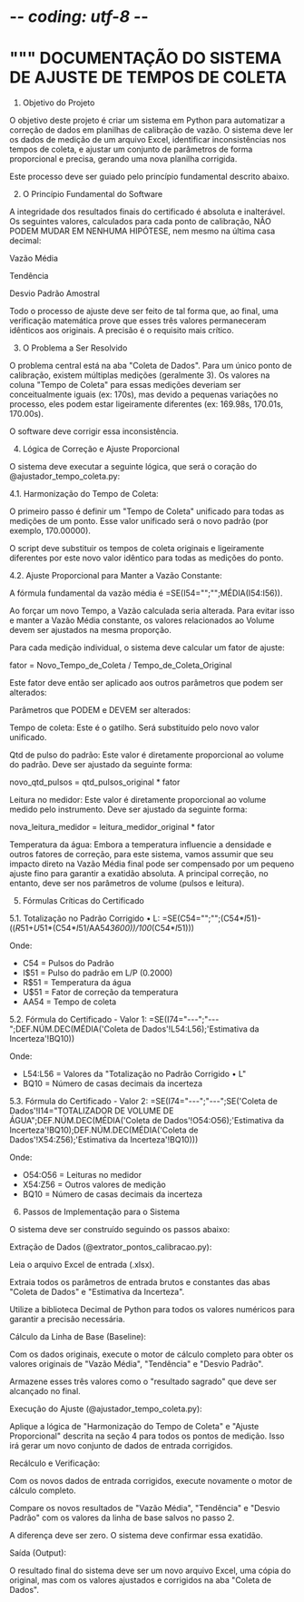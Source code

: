# -*- coding: utf-8 -*-
"""
DOCUMENTAÇÃO DO SISTEMA DE AJUSTE DE TEMPOS DE COLETA
=====================================================

1. Objetivo do Projeto

O objetivo deste projeto é criar um sistema em Python para automatizar a correção de dados em planilhas de calibração de vazão. O sistema deve ler os dados de medição de um arquivo Excel, identificar inconsistências nos tempos de coleta, e ajustar um conjunto de parâmetros de forma proporcional e precisa, gerando uma nova planilha corrigida.

Este processo deve ser guiado pelo princípio fundamental descrito abaixo.

2. O Princípio Fundamental do Software

A integridade dos resultados finais do certificado é absoluta e inalterável. Os seguintes valores, calculados para cada ponto de calibração, NÃO PODEM MUDAR EM NENHUMA HIPÓTESE, nem mesmo na última casa decimal:

Vazão Média

Tendência

Desvio Padrão Amostral

Todo o processo de ajuste deve ser feito de tal forma que, ao final, uma verificação matemática prove que esses três valores permaneceram idênticos aos originais. A precisão é o requisito mais crítico.

3. O Problema a Ser Resolvido

O problema central está na aba "Coleta de Dados". Para um único ponto de calibração, existem múltiplas medições (geralmente 3). Os valores na coluna "Tempo de Coleta" para essas medições deveriam ser conceitualmente iguais (ex: 170s), mas devido a pequenas variações no processo, eles podem estar ligeiramente diferentes (ex: 169.98s, 170.01s, 170.00s).

O software deve corrigir essa inconsistência.

4. Lógica de Correção e Ajuste Proporcional

O sistema deve executar a seguinte lógica, que será o coração do @ajustador_tempo_coleta.py:

4.1. Harmonização do Tempo de Coleta:

O primeiro passo é definir um "Tempo de Coleta" unificado para todas as medições de um ponto. Esse valor unificado será o novo padrão (por exemplo, 170.00000).

O script deve substituir os tempos de coleta originais e ligeiramente diferentes por este novo valor idêntico para todas as medições do ponto.

4.2. Ajuste Proporcional para Manter a Vazão Constante:

A fórmula fundamental da vazão média é =SE(I54="";"";MÉDIA(I54:I56)).

Ao forçar um novo Tempo, a Vazão calculada seria alterada. Para evitar isso e manter a Vazão Média constante, os valores relacionados ao Volume devem ser ajustados na mesma proporção.

Para cada medição individual, o sistema deve calcular um fator de ajuste:

fator = Novo_Tempo_de_Coleta / Tempo_de_Coleta_Original

Este fator deve então ser aplicado aos outros parâmetros que podem ser alterados:

Parâmetros que PODEM e DEVEM ser alterados:

Tempo de coleta: Este é o gatilho. Será substituído pelo novo valor unificado.

Qtd de pulso do padrão: Este valor é diretamente proporcional ao volume do padrão. Deve ser ajustado da seguinte forma:

novo_qtd_pulsos = qtd_pulsos_original * fator

Leitura no medidor: Este valor é diretamente proporcional ao volume medido pelo instrumento. Deve ser ajustado da seguinte forma:

nova_leitura_medidor = leitura_medidor_original * fator

Temperatura da água: Embora a temperatura influencie a densidade e outros fatores de correção, para este sistema, vamos assumir que seu impacto direto na Vazão Média final pode ser compensado por um pequeno ajuste fino para garantir a exatidão absoluta. A principal correção, no entanto, deve ser nos parâmetros de volume (pulsos e leitura).

5. Fórmulas Críticas do Certificado

5.1. Totalização no Padrão Corrigido • L:
=SE(C54="";"";(C54*$I$51)-(($R$51+$U$51*(C54*$I$51/AA54*3600))/100*(C54*$I$51)))

Onde:
- C54 = Pulsos do Padrão
- I$51 = Pulso do padrão em L/P (0.2000)
- R$51 = Temperatura da água
- U$51 = Fator de correção da temperatura
- AA54 = Tempo de coleta

5.2. Fórmula do Certificado - Valor 1:
=SE(I74="---";"---";DEF.NÚM.DEC(MÉDIA('Coleta de Dados'!L54:L56);'Estimativa da Incerteza'!BQ10))

Onde:
- L54:L56 = Valores da "Totalização no Padrão Corrigido • L"
- BQ10 = Número de casas decimais da incerteza

5.3. Fórmula do Certificado - Valor 2:
=SE(I74="---";"---";SE('Coleta de Dados'!I14="TOTALIZADOR DE VOLUME DE ÁGUA";DEF.NÚM.DEC(MÉDIA('Coleta de Dados'!O54:O56);'Estimativa da Incerteza'!BQ10);DEF.NÚM.DEC(MÉDIA('Coleta de Dados'!X54:Z56);'Estimativa da Incerteza'!BQ10)))

Onde:
- O54:O56 = Leituras no medidor
- X54:Z56 = Outros valores de medição
- BQ10 = Número de casas decimais da incerteza

6. Passos de Implementação para o Sistema

O sistema deve ser construído seguindo os passos abaixo:

Extração de Dados (@extrator_pontos_calibracao.py):

Leia o arquivo Excel de entrada (.xlsx).

Extraia todos os parâmetros de entrada brutos e constantes das abas "Coleta de Dados" e "Estimativa da Incerteza".

Utilize a biblioteca Decimal de Python para todos os valores numéricos para garantir a precisão necessária.

Cálculo da Linha de Base (Baseline):

Com os dados originais, execute o motor de cálculo completo para obter os valores originais de "Vazão Média", "Tendência" e "Desvio Padrão".

Armazene esses três valores como o "resultado sagrado" que deve ser alcançado no final.

Execução do Ajuste (@ajustador_tempo_coleta.py):

Aplique a lógica de "Harmonização do Tempo de Coleta" e "Ajuste Proporcional" descrita na seção 4 para todos os pontos de medição. Isso irá gerar um novo conjunto de dados de entrada corrigidos.

Recálculo e Verificação:

Com os novos dados de entrada corrigidos, execute novamente o motor de cálculo completo.

Compare os novos resultados de "Vazão Média", "Tendência" e "Desvio Padrão" com os valores da linha de base salvos no passo 2.

A diferença deve ser zero. O sistema deve confirmar essa exatidão.

Saída (Output):

O resultado final do sistema deve ser um novo arquivo Excel, uma cópia do original, mas com os valores ajustados e corrigidos na aba "Coleta de Dados".